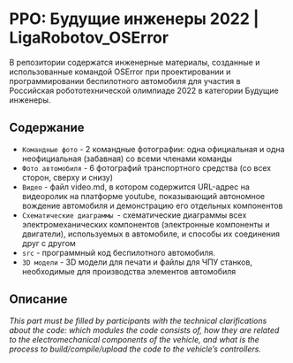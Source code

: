 РРО: Будущие инженеры 2022 | LigaRobotov_OSError
====

В репозитории содержатся инженерные материалы, созданные и использованные командой OSError при проектировании и программировании беспилотного автомобиля для участия в Российская робототехнической олимпиаде 2022 в категории Будущие инженеры.


## Содержание

* `Командные фото` - 2 командные фотографии: одна официальная и одна неофициальная (забавная) со всеми членами команды
* `Фото автомобиля` - 6 фотографий транспортного средства (со всех сторон, сверху и снизу)
* `Видео` - файл video.md, в котором содержится URL-адрес на видеоролик на платформе youtube, показывающий автономное вождение автомобиля и демонстрацию его отдельных компонентов 
* `Схематические диаграммы `- схематические диаграммы всеx электромеханических компонентов (электронные компоненты и двигатели), используемых в автомобиле, и способы их соединения друг с другом
* `src` - программный код беспилотного автомобиля.
* `3D модели` - 3D модели для печати и файлы для ЧПУ станков, необходимые для производства элементов автомобиля


## Описание

_This part must be filled by participants with the technical clarifications about the code: which modules the code consists of, how they are related to the electromechanical components of the vehicle, and what is the process to build/compile/upload the code to the vehicle’s controllers._
